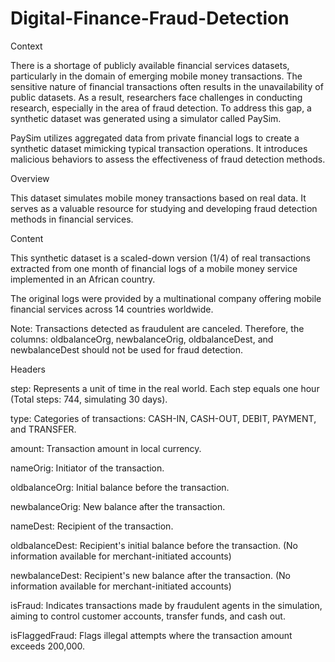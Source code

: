# Digital-Finance-Fraud-Detection

Context

There is a shortage of publicly available financial services datasets, particularly in the domain of emerging mobile money transactions. The sensitive nature of financial transactions often results in the unavailability of public datasets. As a result, researchers face challenges in conducting research, especially in the area of fraud detection. To address this gap, a synthetic dataset was generated using a simulator called PaySim.

PaySim utilizes aggregated data from private financial logs to create a synthetic dataset mimicking typical transaction operations. It introduces malicious behaviors to assess the effectiveness of fraud detection methods.

Overview

This dataset simulates mobile money transactions based on real data. It serves as a valuable resource for studying and developing fraud detection methods in financial services.

Content

This synthetic dataset is a scaled-down version (1/4) of real transactions extracted from one month of financial logs of a mobile money service implemented in an African country. 

The original logs were provided by a multinational company offering mobile financial services across 14 countries worldwide.

Note: Transactions detected as fraudulent are canceled. Therefore, the columns: oldbalanceOrg, newbalanceOrig, oldbalanceDest, and newbalanceDest should not be used for fraud detection.

Headers

step: Represents a unit of time in the real world. Each step equals one hour (Total steps: 744, simulating 30 days).

type: Categories of transactions: CASH-IN, CASH-OUT, DEBIT, PAYMENT, and TRANSFER.

amount: Transaction amount in local currency.

nameOrig: Initiator of the transaction.

oldbalanceOrg: Initial balance before the transaction.

newbalanceOrig: New balance after the transaction.

nameDest: Recipient of the transaction.

oldbalanceDest: Recipient's initial balance before the transaction. (No information available for merchant-initiated accounts)

newbalanceDest: Recipient's new balance after the transaction. (No information available for merchant-initiated accounts)

isFraud: Indicates transactions made by fraudulent agents in the simulation, aiming to control customer accounts, transfer funds, and cash out.

isFlaggedFraud: Flags illegal attempts where the transaction amount exceeds 200,000.
